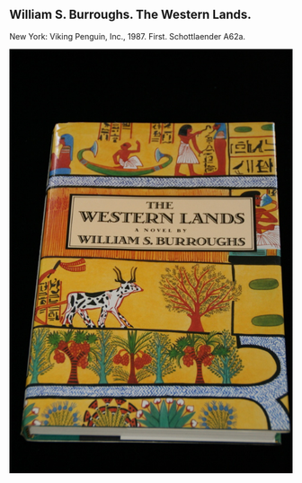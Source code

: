 ## William S. Burroughs. The Western Lands.

New York: Viking Penguin, Inc., 1987. First. Schottlaender A62a.

![The Western Lands](../assets/images/the-western-lands-1.jpg)
